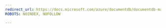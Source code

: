 ```yaml
---
redirect_url: https://docs.microsoft.com/azure/documentdb/documentdb-manage-account
ROBOTS: NOINDEX, NOFOLLOW

---
```


